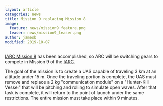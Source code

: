 ```yaml
---
layout: article
categories: news
title: Mission 9 replacing Mission 8
image:
  feature: news/mission9_feature.png
  teaser: news/mission9_teaser.png
author: jamesb
modified: 2019-10-07
---
```

[IARC Mission 8](http://www.aerialroboticscompetition.org/mission8.php) has been accomplished, so ARC will be switching gears to compete in Mission 9 of the [IARC](http://aerialroboticscompetition.org/).

The goal of the mission is to create a UAS capable of traveling 3 km at an altitude under 15 m. Once the traveling portion is complete, the UAS must remove and replace a 2 kg "communication module" on a "Hunter-Kill Vessel" that will be pitching and rolling to simulate open waves. After that task is complete, it will return to the point of launch under the same restrictions. The entire mission must take place within 9 minutes.
